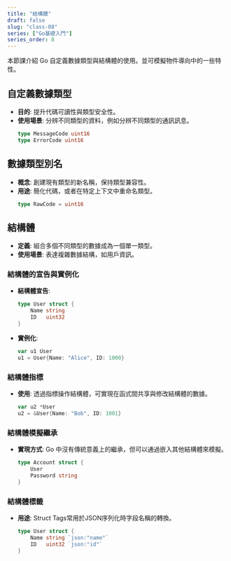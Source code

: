 ```yaml
---
title: "結構體"
draft: false
slug: "class-08"
series: ["Go基礎入門"]
series_order: 8
---
```

本節課介紹 Go 自定義數據類型與結構體的使用。並可模擬物件導向中的一些特性。

## 自定義數據類型
- **目的**: 提升代碼可讀性與類型安全性。
- **使用場景**: 分辨不同類型的資料，例如分辨不同類型的通訊訊息。
    ```go
    type MessageCode uint16
    type ErrorCode uint16
    ```

## 數據類型別名
- **概念**: 創建現有類型的新名稱，保持類型兼容性。
- **用途**: 簡化代碼，或者在特定上下文中重命名類型。
    ```go
    type RawCode = uint16
    ```

## 結構體
- **定義**: 組合多個不同類型的數據成為一個單一類型。
- **使用場景**: 表達複雜數據結構，如用戶資訊。

### 結構體的宣告與實例化
- **結構體宣告**:
    ```go
    type User struct {
        Name string
        ID   uint32
    }
    ```
- **實例化**:
    ```go
    var u1 User
    u1 = User{Name: "Alice", ID: 1000}
    ```

### 結構體指標
- **使用**: 透過指標操作結構體，可實現在函式間共享與修改結構體的數據。
    ```go
    var u2 *User
    u2 = &User{Name: "Bob", ID: 1001}
    ```

### 結構體模擬繼承
- **實現方式**: Go 中沒有傳統意義上的繼承，但可以通過嵌入其他結構體來模擬。
    ```go
    type Account struct {
        User
        Password string
    }
    ```

### 結構體標籤
- **用途**: Struct Tags常用於JSON序列化時字段名稱的轉換。
    ```go
    type User struct {
        Name string `json:"name"`
        ID   uint32 `json:"id"`
    }
    ```
